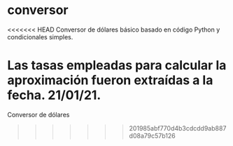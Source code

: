 # conversor
<<<<<<< HEAD
Conversor de dólares básico basado en código Python y condicionales simples.

Las tasas empleadas para calcular la aproximación fueron extraídas a la fecha. 21/01/21.
=======
Conversor de dólares
>>>>>>> 201985abf770d4b3cdcdd9ab887d08a79c57b126
